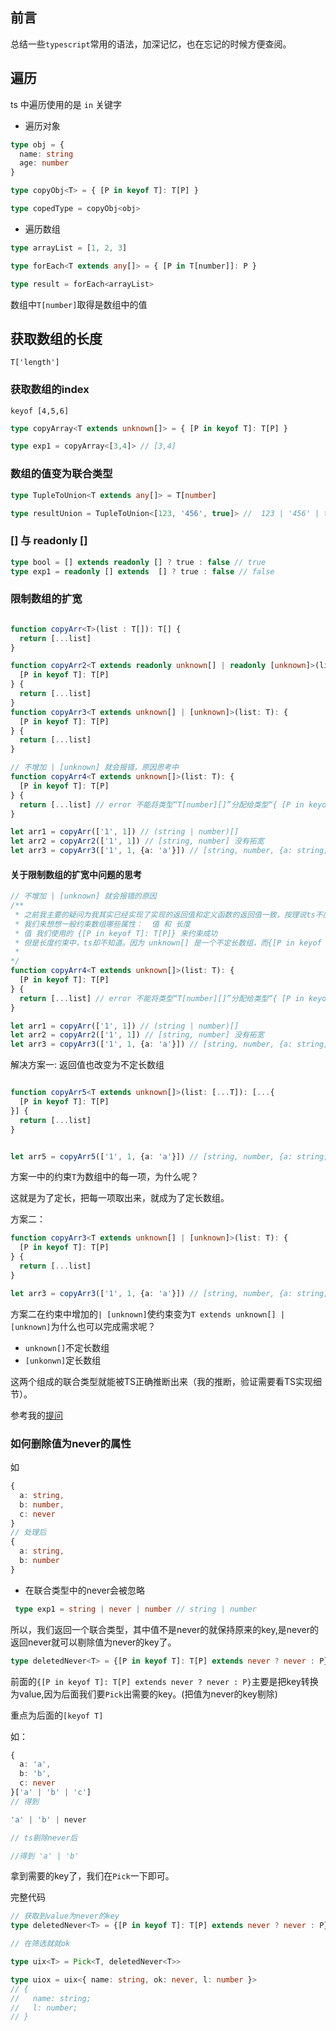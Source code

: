 ## 前言

总结一些`typescript`常用的语法，加深记忆，也在忘记的时候方便查阅。

## 遍历

ts 中遍历使用的是 `in` 关键字

- 遍历对象

```ts
type obj = {
  name: string
  age: number
}

type copyObj<T> = { [P in keyof T]: T[P] }

type copedType = copyObj<obj>
```

- 遍历数组

```ts
type arrayList = [1, 2, 3]

type forEach<T extends any[]> = { [P in T[number]]: P }

type result = forEach<arrayList>
```

数组中`T[number]`取得是数组中的值

## 获取数组的长度

`T['length']`


### 获取数组的index

`keyof [4,5,6]`

```ts
type copyArray<T extends unknown[]> = { [P in keyof T]: T[P] }

type exp1 = copyArray<[3,4]> // [3,4]
```

### 数组的值变为联合类型

```ts
type TupleToUnion<T extends any[]> = T[number]

type resultUnion = TupleToUnion<[123, '456', true]> //  123 | '456' | true
```

### [] 与 readonly []

```ts
type bool = [] extends readonly [] ? true : false // true
type exp1 = readonly [] extends  [] ? true : false // false
```

### 限制数组的扩宽

```ts

function copyArr<T>(list : T[]): T[] {
  return [...list]
}

function copyArr2<T extends readonly unknown[] | readonly [unknown]>(list: T): {
  [P in keyof T]: T[P]
} {
  return [...list]
}
function copyArr3<T extends unknown[] | [unknown]>(list: T): {
  [P in keyof T]: T[P]
} {
  return [...list]
}

// 不增加 | [unknown] 就会报错，原因思考中
function copyArr4<T extends unknown[]>(list: T): {
  [P in keyof T]: T[P]
} {
  return [...list] // error 不能将类型“T[number][]”分配给类型“{ [P in keyof T]: T[P]; }”。ts(2322)
}

let arr1 = copyArr(['1', 1]) // (string | number)[]
let arr2 = copyArr2(['1', 1]) // [string, number] 没有拓宽
let arr3 = copyArr3(['1', 1, {a: 'a'}]) // [string, number, {a: string;}] 没有拓宽
```


#### 关于限制数组的扩宽中问题的思考

```ts
// 不增加 | [unknown] 就会报错的原因
/**
 * 之前我主要的疑问为我其实已经实现了实现的返回值和定义函数的返回值一致，按理说ts不应该报错了。但忽略了数组一个重要的属性 长度 。在ts中要所有属性满足约束才能通过约束。
 * 我们来想想一般约束数组哪些属性：  值 和 长度
 * 值 我们使用的 {[P in keyof T]: T[P]} 来约束成功
 * 但是长度约束中，ts却不知道。因为 unknown[] 是一个不定长数组，而{[P in keyof T]: T[P]}是一个定长数组。所以定长的来约束不定长的就会报错
 * 
*/
function copyArr4<T extends unknown[]>(list: T): {
  [P in keyof T]: T[P]
} {
  return [...list] // error 不能将类型“T[number][]”分配给类型“{ [P in keyof T]: T[P]; }”。ts(2322)
}

let arr1 = copyArr(['1', 1]) // (string | number)[]
let arr2 = copyArr2(['1', 1]) // [string, number] 没有拓宽
let arr3 = copyArr3(['1', 1, {a: 'a'}]) // [string, number, {a: string;}] 没有拓宽
```

解决方案一: 返回值也改变为不定长数组

```ts

function copyArr5<T extends unknown[]>(list: [...T]): [...{
  [P in keyof T]: T[P]
}] {
  return [...list]
}


let arr5 = copyArr5(['1', 1, {a: 'a'}]) // [string, number, {a: string;}] 没有拓宽

```

方案一中的约束`T`为数组中的每一项，为什么呢？

这就是为了定长，把每一项取出来，就成为了定长数组。

方案二：

```ts
function copyArr3<T extends unknown[] | [unknown]>(list: T): {
  [P in keyof T]: T[P]
} {
  return [...list]
}

let arr3 = copyArr3(['1', 1, {a: 'a'}]) // [string, number, {a: string;}] 没有拓宽

```

方案二在约束中增加的`| [unknown]`使约束变为`T extends unknown[] | [unknown]`为什么也可以完成需求呢？

- `unknown[]`不定长数组
- `[unkonwn]`定长数组

这两个组成的联合类型就能被TS正确推断出来（我的推断，验证需要看TS实现细节）。

参考我的[提问](https://segmentfault.com/q/1010000041878054/a-1020000041882785?_ea=238927828)


### 如何删除值为never的属性

如
```ts
{
  a: string,
  b: number,
  c: never
}
// 处理后
{
  a: string,
  b: number
}
```

- 在联合类型中的never会被忽略

```ts
 type exp1 = string | never | number // string | number
```

所以，我们返回一个联合类型，其中值不是never的就保持原来的key,是never的返回never就可以剔除值为never的key了。

```ts
type deletedNever<T> = {[P in keyof T]: T[P] extends never ? never : P}[keyof T]
```

前面的`{[P in keyof T]: T[P] extends never ? never : P}`主要是把key转换为value,因为后面我们要`Pick`出需要的key。(把值为never的key剔除)

重点为后面的`[keyof T]`

如：

```ts
{
  a: 'a',
  b: 'b',
  c: never
}['a' | 'b' | 'c']
// 得到

'a' | 'b' | never

// ts剔除never后

//得到 'a' | 'b'

```
拿到需要的key了，我们在`Pick`一下即可。

完整代码

```ts
// 获取到value为never的key
type deletedNever<T> = {[P in keyof T]: T[P] extends never ? never : P}[keyof T]

// 在筛选就就ok

type uix<T> = Pick<T, deletedNever<T>>

type uiox = uix<{ name: string, ok: never, l: number }>
// {
//   name: string;
//   l: number;
// }
```